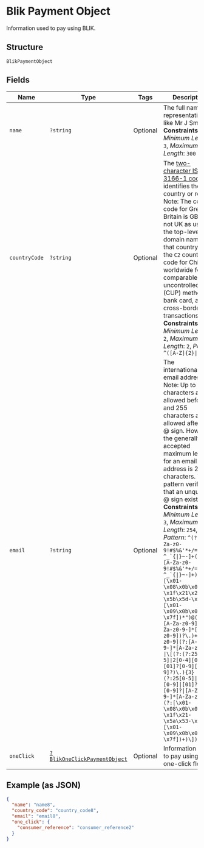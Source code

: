
# Blik Payment Object

Information used to pay using BLIK.

## Structure

`BlikPaymentObject`

## Fields

| Name | Type | Tags | Description | Getter | Setter |
|  --- | --- | --- | --- | --- | --- |
| `name` | `?string` | Optional | The full name representation like Mr J Smith.<br>**Constraints**: *Minimum Length*: `3`, *Maximum Length*: `300` | getName(): ?string | setName(?string name): void |
| `countryCode` | `?string` | Optional | The [two-character ISO 3166-1 code](/api/rest/reference/country-codes/) that identifies the country or region. Note: The country code for Great Britain is GB and not UK as used in the top-level domain names for that country. Use the `C2` country code for China worldwide for comparable uncontrolled price (CUP) method, bank card, and cross-border transactions.<br>**Constraints**: *Minimum Length*: `2`, *Maximum Length*: `2`, *Pattern*: `^([A-Z]{2}\|C2)$` | getCountryCode(): ?string | setCountryCode(?string countryCode): void |
| `email` | `?string` | Optional | The internationalized email address. Note: Up to 64 characters are allowed before and 255 characters are allowed after the @ sign. However, the generally accepted maximum length for an email address is 254 characters. The pattern verifies that an unquoted @ sign exists.<br>**Constraints**: *Minimum Length*: `3`, *Maximum Length*: `254`, *Pattern*: ``^(?:[A-Za-z0-9!#$%&'*+/=?^_`{\|}~-]+(?:\.[A-Za-z0-9!#$%&'*+/=?^_`{\|}~-]+)*\|"(?:[\x01-\x08\x0b\x0c\x0e-\x1f\x21\x23-\x5b\x5d-\x7f]\|\\[\x01-\x09\x0b\x0c\x0e-\x7f])*")@(?:(?:[A-Za-z0-9](?:[A-Za-z0-9-]*[A-Za-z0-9])?\.)+[A-Za-z0-9](?:[A-Za-z0-9-]*[A-Za-z0-9])?\|\[(?:(?:25[0-5]\|2[0-4][0-9]\|[01]?[0-9][0-9]?)\.){3}(?:25[0-5]\|2[0-4][0-9]\|[01]?[0-9][0-9]?\|[A-Za-z0-9-]*[A-Za-z0-9]:(?:[\x01-\x08\x0b\x0c\x0e-\x1f\x21-\x5a\x53-\x7f]\|\\[\x01-\x09\x0b\x0c\x0e-\x7f])+)\])$`` | getEmail(): ?string | setEmail(?string email): void |
| `oneClick` | [`?BlikOneClickPaymentObject`](../../doc/models/blik-one-click-payment-object.md) | Optional | Information used to pay using BLIK one-click flow. | getOneClick(): ?BlikOneClickPaymentObject | setOneClick(?BlikOneClickPaymentObject oneClick): void |

## Example (as JSON)

```json
{
  "name": "name8",
  "country_code": "country_code8",
  "email": "email8",
  "one_click": {
    "consumer_reference": "consumer_reference2"
  }
}
```

